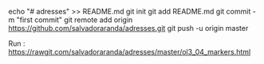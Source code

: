 echo "# adresses" >> README.md
git init
git add README.md
git commit -m "first commit"
git remote add origin https://github.com/salvadoraranda/adresses.git
git push -u origin master

Run : https://rawgit.com/salvadoraranda/adresses/master/ol3_04_markers.html
